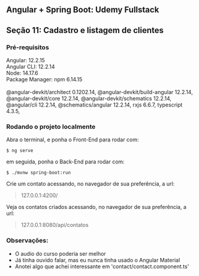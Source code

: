 ## Angular + Spring Boot: Udemy Fullstack
## Seção 11: Cadastro e listagem de clientes

### Pré-requisitos
Angular: 12.2.15<br>
Angular CLI: 12.2.14<br>
Node: 14.17.6<br>
Package Manager: npm 6.14.15<br>
<br>
@angular-devkit/architect       0.1202.14,
@angular-devkit/build-angular   12.2.14,
@angular-devkit/core            12.2.14,
@angular-devkit/schematics      12.2.14,
@angular/cli                    12.2.14,
@schematics/angular             12.2.14,
rxjs                            6.6.7,
typescript                      4.3.5,

### Rodando o projeto localmente

Abra o terminal, e ponha o Front-End para rodar com:
```
$ ng serve
```
em seguida, ponha o Back-End para rodar com:
```
$ ./mvnw spring-boot:run
```
Crie um contato acessando, no navegador de sua preferência, a url:
> 127.0.0.1:4200/

Veja os contatos criados acessando, no navegador de sua preferência, a url:

> 127.0.0.1:8080/api/contatos

### Observações:

+ O audio do curso poderia ser melhor
+ Já tinha ouvido falar, mas eu nunca tinha usado o Angular Material
+ Anotei algo que achei interessante em 'contact/contact.component.ts'